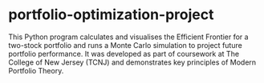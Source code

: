 # portfolio-optimization-project
This Python program calculates and visualises the Efficient Frontier for a two-stock portfolio and runs a Monte Carlo simulation to project future portfolio performance.   It was developed as part of coursework at The College of New Jersey (TCNJ) and demonstrates key principles of Modern Portfolio Theory.
